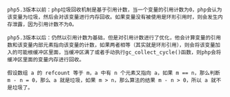   
    php5.3版本以前：php垃圾回收机制是基于引用计数，当一个变量的引用计数为0，php会认为该变量为垃圾，然后会对该变量进行内存回收。如果变量没有被使用是环形引用时，则会发生内存泄露，因为引用计数不为0。
  
    php5.3版本以后：仍然以引用计数为基础，但是对引用计数进行了优化，他会计算变量的引用数和该变量内部元素指向该变量的计数，如果两者相等（其实就是环形引用），则会将该变量加入的可能根缓冲区里面，当缓冲区满了或者手动执行gc_collect_cycle()函数，则php会将缓冲区里面的变量内存进行回收。
    
    假设数组 a 的 refcount 等于 m，a 中有 n 个元素又指向 a，如果 m == n，那么判断 m - n = 0，那么 a 就是垃圾，如果 m > n，那么算法的结果 m - n > 0，所以 a 就不是垃圾了。